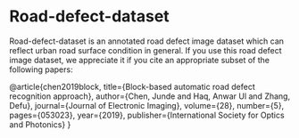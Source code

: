 # Road-defect-dataset 


Road-defect-dataset is an annotated road defect image dataset which can reflect urban road surface condition in general.
If you use this road defect image dataset, we appreciate it if you cite an appropriate subset of the following papers:

@article{chen2019block,
  title={Block-based automatic road defect recognition approach},
  author={Chen, Junde and Haq, Anwar Ul and Zhang, Defu},
  journal={Journal of Electronic Imaging},
  volume={28},
  number={5},
  pages={053023},
  year={2019},
  publisher={International Society for Optics and Photonics}
}
